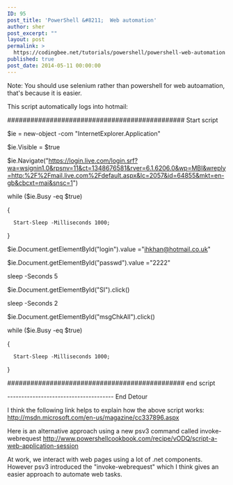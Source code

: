 ```yaml
---
ID: 95
post_title: 'PowerShell &#8211;  Web automation'
author: sher
post_excerpt: ""
layout: post
permalink: >
  https://codingbee.net/tutorials/powershell/powershell-web-automation
published: true
post_date: 2014-05-11 00:00:00
---
```

Note: You should use selenium rather than powershell for web autoamation, that's because it is easier. 

This script automatically logs into hotmail:

############################################## Start script



$ie = new-object -com "InternetExplorer.Application"

$ie.Visible = $true

$ie.Navigate("https://login.live.com/login.srf?wa=wsignin1.0&rpsnv=11&ct=1348676581&rver=6.1.6206.0&wp=MBI&wreply=http:%2F%2Fmail.live.com%2Fdefault.aspx&lc=2057&id=64855&mkt=en-gb&cbcxt=mai&snsc=1")

while ($ie.Busy -eq $true)

{

      Start-Sleep -Milliseconds 1000;

}

$ie.Document.getElementById("login").value ="ihkhan@hotmail.co.uk"

$ie.Document.getElementById("passwd").value ="2222"

sleep -Seconds 5

$ie.Document.getElementById("SI").click()

sleep -Seconds 2

$ie.Document.getElementById("msgChkAll").click() 
 

while ($ie.Busy -eq $true)

{

      Start-Sleep -Milliseconds 1000;
}


############################################## end script

-------------------------------------- End Detour

I think the following link helps to explain how the above script works:
http://msdn.microsoft.com/en-us/magazine/cc337896.aspx

Here is an alternative approach using a new psv3 command called invoke-webrequest
http://www.powershellcookbook.com/recipe/vODQ/script-a-web-application-session


At work, we interact with web pages using a lot of .net components. However psv3 introduced the "invoke-webrequest" which I think gives an easier approach
to automate web tasks.